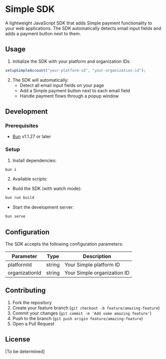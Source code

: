 # Simple SDK

A lightweight JavaScript SDK that adds Simple payment functionality to your web applications. The SDK automatically detects email input fields and adds a payment button next to them.

## Usage

1. Initialize the SDK with your platform and organization IDs:

```ts
setupSimpleAccount("your-platform-id", "your-organization-id");
```

2. The SDK will automatically:
   - Detect all email input fields on your page
   - Add a Simple payment button next to each email field
   - Handle payment flows through a popup window

## Development

### Prerequisites

- [Bun](https://bun.sh) v1.1.27 or later

### Setup

1. Install dependencies:

```bash
bun i
```

2. Available scripts:

- Build the SDK (with watch mode):

```bash
bun run build
```

- Start the development server:

```bash
bun serve
```

## Configuration

The SDK accepts the following configuration parameters:

| Parameter      | Type   | Description                 |
| -------------- | ------ | --------------------------- |
| platformId     | string | Your Simple platform ID     |
| organizationId | string | Your Simple organization ID |

## Contributing

1. Fork the repository
2. Create your feature branch (`git checkout -b feature/amazing-feature`)
3. Commit your changes (`git commit -m 'Add some amazing feature'`)
4. Push to the branch (`git push origin feature/amazing-feature`)
5. Open a Pull Request

## License

[To be determined]

